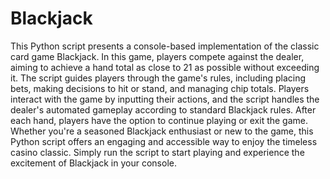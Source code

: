 # Blackjack
This Python script presents a console-based implementation of the classic card game Blackjack. In this game, players compete against the dealer, aiming to achieve a hand total as close to 21 as possible without exceeding it. The script guides players through the game's rules, including placing bets, making decisions to hit or stand, and managing chip totals. Players interact with the game by inputting their actions, and the script handles the dealer's automated gameplay according to standard Blackjack rules. After each hand, players have the option to continue playing or exit the game. Whether you're a seasoned Blackjack enthusiast or new to the game, this Python script offers an engaging and accessible way to enjoy the timeless casino classic. Simply run the script to start playing and experience the excitement of Blackjack in your console.
